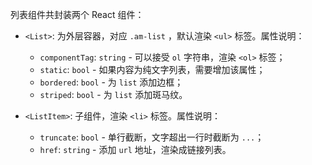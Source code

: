 列表组件共封装两个 React 组件：

- `<List>`: 为外层容器，对应 `.am-list` ，默认渲染 `<ul>` 标签。属性说明：
	- `componentTag`: `string` - 可以接受 `ol` 字符串，渲染 `<ol>` 标签；
	- `static`: `bool` - 如果内容为纯文字列表，需要增加该属性；
	- `bordered`: `bool` - 为 `list` 添加边框；
	- `striped`: `bool` - 为 `list` 添加斑马纹。

- `<ListItem>`: 子组件，渲染 `<li>` 标签。属性说明：
	- `truncate`: `bool` - 单行截断，文字超出一行时截断为 `...`；
	- `href`: `string` - 添加 `url` 地址，渲染成链接列表。
